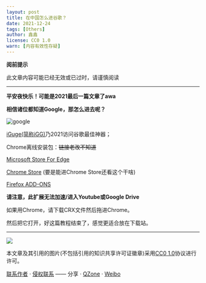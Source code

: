 ```yaml
---
layout: post
title: 在中国怎么进谷歌？
date: 2021-12-24
tags: [Others]
author: 鑫鑫
license: CC0 1.0
warn: [内容有效性存疑]
---
```


**阅前提示**

此文章内容可能已经无效或已过时，请谨慎阅读

<!-- more -->

---

**平安夜快乐！可能是2021最后一篇文章了awa**

**相信诸位都知道Google，那怎么进去呢？**

![google](https://user-images.githubusercontent.com/82391092/147354062-4bc19e59-bbc8-487a-b02e-1ee0133a043d.png)

[iGuge(简称iGG)](https://igghelper.com/)乃2021访问谷歌最佳神器；

Chrome离线安装包：~~链接老改不知道~~

[Microsoft Store For Edge](https://microsoftedge.microsoft.com/addons/detail/igg%E8%B0%B7%E6%AD%8C%E5%AD%A6%E6%9C%AF%E5%8A%A9%E6%89%8B/mchibleoefileemjfghfejaggonplmmg)

[Chrome Store](https://chrome.google.com/webstore/detail/ncldcbhpeplkfijdhnoepdgdnmjkckij) (要是能进Chrome Store还看这个干啥)

[Firefox ADD-ONS](https://addons.mozilla.org/zh-CN/firefox/addon/iguge/)

**请注意，此扩展无法加速/进入Youtube或Google Drive**

如果用Chrome，请下载CRX文件然后拖进Chrome。

然后把它打开，好这篇教程结束了，感觉更适合放在下载站。

---

[![](https://licensebuttons.net/l/zero/1.0/88x31.png)](https://creativecommons.org/publicdomain/zero/1.0/)

本文章及其引用的图片(不包括引用的知识共享许可证徽章)采用[CC0 1.0](https://creativecommons.org/publicdomain/zero/1.0/)协议进行许可。

[联系作者](mailto:blog@xinxin2021.tk) · [侵权联系](mailto:tort@xinxin2021.tk) —— 分享 · [QZone](https://sns.qzone.qq.com/cgi-bin/qzshare/cgi_qzshare_onekey?url=https%3A%2F%2Fblog.xinxin2021.tk%2Fgoogle%2F&title=%E5%9C%A8%E4%B8%AD%E5%9B%BD%E6%80%8E%E4%B9%88%E8%BF%9B%E8%B0%B7%E6%AD%8C%EF%BC%9F&site=%E9%91%AB%E5%8D%9A%E5%AE%A2) · [Weibo](https://service.weibo.com/share/share.php?url=https%3A%2F%2Fblog.xinxin2021.tk%2Fgoogle%2F&count=1&title=%E5%9C%A8%E4%B8%AD%E5%9B%BD%E6%80%8E%E4%B9%88%E8%BF%9B%E8%B0%B7%E6%AD%8C%EF%BC%9F&language=zh_cn)
